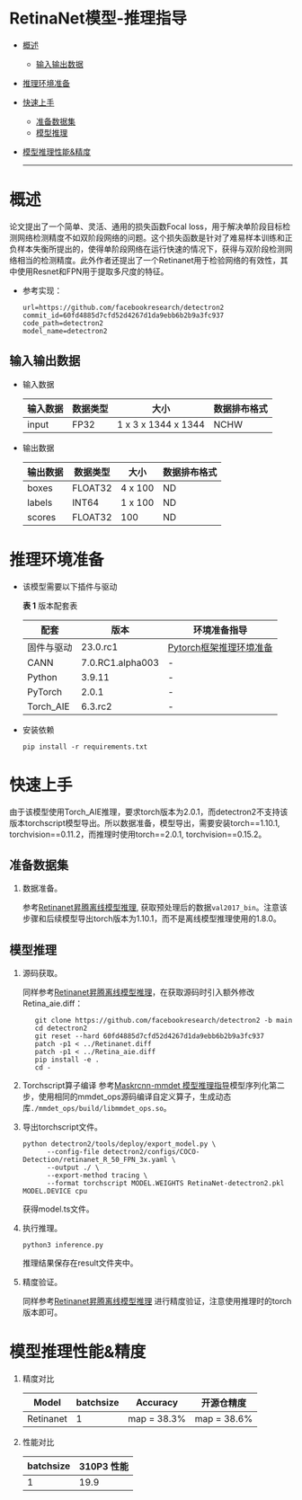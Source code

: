 # RetinaNet模型-推理指导

- [概述](#ZH-CN_TOPIC_0000001172161501)

    - [输入输出数据](#section540883920406)

- [推理环境准备](#ZH-CN_TOPIC_0000001126281702)

- [快速上手](#ZH-CN_TOPIC_0000001126281700)

  - [准备数据集](#section183221994411)
  - [模型推理](#section741711594517)

- [模型推理性能&精度](#ZH-CN_TOPIC_0000001172201573)

  ******

# 概述<a name="ZH-CN_TOPIC_0000001172161501"></a>

论文提出了一个简单、灵活、通用的损失函数Focal loss，用于解决单阶段目标检测网络检测精度不如双阶段网络的问题。这个损失函数是针对了难易样本训练和正负样本失衡所提出的，使得单阶段网络在运行快速的情况下，获得与双阶段检测网络相当的检测精度。此外作者还提出了一个Retinanet用于检验网络的有效性，其中使用Resnet和FPN用于提取多尺度的特征。

- 参考实现：

  ```shell
  url=https://github.com/facebookresearch/detectron2
  commit_id=60fd4885d7cfd52d4267d1da9ebb6b2b9a3fc937
  code_path=detectron2
  model_name=detectron2
  ```

## 输入输出数据<a name="section540883920406"></a>

- 输入数据

  | 输入数据 | 数据类型 | 大小              | 数据排布格式 |
  | -------- | -------- | ----------------- | ------------ |
  | input    | FP32     | 1 x 3 x 1344 x 1344 | NCHW         |


- 输出数据

  | 输出数据 | 数据类型 | 大小    | 数据排布格式 |
  | -------- | -------- | ------- | ------------ |
  | boxes    | FLOAT32  | 4 x 100 | ND           |
  | labels   | INT64    | 1 x 100 | ND           |
  | scores   | FLOAT32  | 100 | ND           |

# 推理环境准备<a name="ZH-CN_TOPIC_0000001126281702"></a>

- 该模型需要以下插件与驱动

  **表 1**  版本配套表

  | 配套                                                         | 版本      | 环境准备指导                                                 |
  |---------| ------- | ------------------------------------------------------------ |
  | 固件与驱动 | 23.0.rc1  | [Pytorch框架推理环境准备](https://www.hiascend.com/document/detail/zh/ModelZoo/pytorchframework/pies) |
  | CANN | 7.0.RC1.alpha003 | - |
  | Python | 3.9.11 | - |
  | PyTorch | 2.0.1 | - |
  | Torch_AIE | 6.3.rc2 | - | - |                                                                                          |

- 安装依赖

   ```
   pip install -r requirements.txt
   ```

# 快速上手<a name="ZH-CN_TOPIC_0000001126281700"></a>

由于该模型使用Torch_AIE推理，要求torch版本为2.0.1，而detectron2不支持该版本torchscript模型导出。所以数据准备，模型导出，需要安装torch==1.10.1, torchvision==0.11.2，而推理时使用torch==2.0.1, torchvision==0.15.2。 

## 准备数据集<a name="section183221994411"></a>


1. 数据准备。

   参考[Retinanet昇腾离线模型推理](https://gitee.com/ascend/ModelZoo-PyTorch/tree/master/ACL_PyTorch/contrib/cv/detection/Retinanet), 获取预处理后的数据`val2017_bin`。注意该步骤和后续模型导出torch版本为1.10.1，而不是离线模型推理使用的1.8.0。

## 模型推理<a name="section741711594517"></a>

1. 源码获取。

   同样参考[Retinanet昇腾离线模型推理](https://gitee.com/ascend/ModelZoo-PyTorch/tree/master/ACL_PyTorch/contrib/cv/detection/Retinanet)，在获取源码时引入额外修改Retina_aie.diff：
   ```shell
      git clone https://github.com/facebookresearch/detectron2 -b main
      cd detectron2
      git reset --hard 60fd4885d7cfd52d4267d1da9ebb6b2b9a3fc937
      patch -p1 < ../Retinanet.diff
      patch -p1 < ../Retina_aie.diff
      pip install -e .
      cd -
   ```

2. Torchscript算子编译
   参考[Maskrcnn-mmdet 模型推理指导](https://gitee.com/ascend/ModelZoo-PyTorch/tree/master/AscendIE/TorchAIE/built-in/cv/semantic-segmentation/Maskrcnn-mmdet)模型序列化第二步，使用相同的mmdet_ops源码编译自定义算子，生成动态库`./mmdet_ops/build/libmmdet_ops.so`。


3. 导出torchscript文件。

   ```shell
   python detectron2/tools/deploy/export_model.py \
         --config-file detectron2/configs/COCO-Detection/retinanet_R_50_FPN_3x.yaml \
         --output ./ \
         --export-method tracing \
         --format torchscript MODEL.WEIGHTS RetinaNet-detectron2.pkl MODEL.DEVICE cpu
   ```

   获得model.ts文件。

4. 执行推理。

   ```
   python3 inference.py
   ```
   推理结果保存在result文件夹中。

5. 精度验证。

   同样参考[Retinanet昇腾离线模型推理](https://gitee.com/ascend/ModelZoo-PyTorch/tree/master/ACL_PyTorch/contrib/cv/detection/Retinanet) 进行精度验证，注意使用推理时的torch版本即可。


# 模型推理性能&精度<a name="ZH-CN_TOPIC_0000001172201573"></a>

1. 精度对比

    | Model     | batchsize | Accuracy    | 开源仓精度  |
    | --------- | --------- | ----------- | ----------- |
    | Retinanet | 1         | map = 38.3% | map = 38.6% |

2. 性能对比

    | batchsize  | 310P3 性能 |
    | --------- | ---------- |
    | 1         | 19.9       |